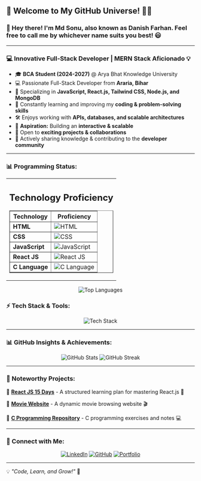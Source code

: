 ## 🎉 Welcome to My GitHub Universe! 🌌🚀

### 👋 Hey there! I'm **Md Sonu**, also known as **Danish Farhan**. Feel free to call me by whichever name suits you best! 😃
---
### 💻 **Innovative Full-Stack Developer | MERN Stack Aficionado** 💡

- 🎓 **BCA Student (2024-2027)** @ Arya Bhat Knowledge University
- 💻 Passionate Full-Stack Developer from **Araria, Bihar**
- 🚀 Specializing in **JavaScript, React.js, Tailwind CSS, Node.js, and MongoDB**
- 🌱 Constantly learning and improving my **coding & problem-solving skills**
- 🛠️ Enjoys working with **APIs, databases, and scalable architectures**
- 🎯 **Aspiration:** Building an **interactive & scalable**
- 🤝 Open to **exciting projects & collaborations**
- 📢 Actively sharing knowledge & contributing to the **developer community**

---
### 📊 Programming Status:



<table align="center">
    <tr>
        <td>
            <h2>Technology Proficiency</h2>
            <table align="center" border="1" cellspacing="0" cellpadding="8">
                <tr>
                    <th>Technology</th>
                    <th>Proficiency</th>
                </tr>
                <tr>
                    <td><strong>HTML</strong></td>
                    <td><img src="https://img.shields.io/badge/HTML-80%25-orange" alt="HTML" /></td>
                </tr>
                <tr>
                    <td><strong>CSS</strong></td>
                    <td><img src="https://img.shields.io/badge/CSS-80%25-blue" alt="CSS" /></td>
                </tr>
                <tr>
                    <td><strong>JavaScript</strong></td>
                    <td><img src="https://img.shields.io/badge/JavaScript-50%25-yellow" alt="JavaScript" /></td>
                </tr>
                <tr>
                    <td><strong>React JS</strong></td>
                    <td><img src="https://img.shields.io/badge/React-50%25-lightblue" alt="React JS" /></td>
                </tr>
                <tr>
                    <td><strong>C Language</strong></td>
                    <td><img src="https://img.shields.io/badge/C-55%25-green" alt="C Language" /></td>
                </tr>
            </table>
        </td>
    </tr>
</table>


<div align="center">
    <img src="https://github-readme-stats.vercel.app/api/top-langs/?username=md-sonu07&layout=compact&theme=tokyonight" 
         alt="Top Languages" />
</div>

### ⚡ Tech Stack & Tools:

<div align="center">
  <img src="https://skillicons.dev/icons?i=html,css,tailwind,js,react,nodejs,express,mongodb,git,github" alt="Tech Stack" />
</div>

---

### 📊 GitHub Insights & Achievements:
<div align="center">
  <img src="https://github-readme-stats.vercel.app/api?username=md-sonu07&show_icons=true&theme=tokyonight" alt="GitHub Stats" />
  <img src="https://github-readme-streak-stats.herokuapp.com/?user=md-sonu07&theme=tokyonight" alt="GitHub Streak" />
</div>

---

### 🚀 Noteworthy Projects:

📌 **[React JS 15 Days](https://github.com/md-sonu07/react-js-15-days)** - A structured learning plan for mastering React.js 🚀

📌 **[Movie Website](https://github.com/md-sonu07/movie-website)** - A dynamic movie browsing website 🎬

📌 **[C Programming Repository](https://github.com/md-sonu07/c-programming)** - C programming exercises and notes 💻

---

### 🤝 Connect with Me:

<div align="center">
  <a href="https://linkedin.com/in/md-sonu07"><img src="https://img.shields.io/badge/LinkedIn-0A66C2?style=for-the-badge&logo=linkedin&logoColor=white" alt="LinkedIn" /></a>
  <a href="https://github.com/md-sonu07"><img src="https://img.shields.io/badge/GitHub-181717?style=for-the-badge&logo=github&logoColor=white" alt="GitHub" /></a>
  <a href="https://danishfarhan.dev"><img src="https://img.shields.io/badge/Portfolio-FF5722?style=for-the-badge&logo=web&logoColor=white" alt="Portfolio" /></a>
</div>

---

💡 _"Code, Learn, and Grow!"_ 🚀
